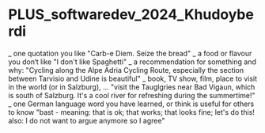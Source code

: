 # PLUS_softwaredev_2024_Khudoyberdi

_ one quotation you like "Carb-e Diem. Seize the bread"
_ a food or flavour you don‘t like "I don't like Spaghetti"
_ a recommendation for something and why: "Cycling along the Alpe Adria Cycling Route, especially the section between Tarvisio and Udine is beautiful"
_ book, TV show, film, place to visit in the world (or in Salzburg), … "visit the Tauglgries near Bad Vigaun, which is south of Salzburg. It's a cool river for refreshing during the summertime!"
_ one German language word you have learned, or think is useful for others to know "bast - meaning: that is ok; that works; that looks fine; let's do this! also: I do not want to argue anymore so I agree"
